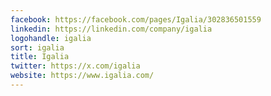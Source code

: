 ```yaml
---
facebook: https://facebook.com/pages/Igalia/302836501559
linkedin: https://linkedin.com/company/igalia
logohandle: igalia
sort: igalia
title: Igalia
twitter: https://x.com/igalia
website: https://www.igalia.com/
---
```


